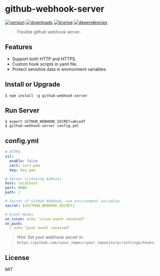 # github-webhook-server

[![version](https://img.shields.io/npm/v/github-webhook-server.svg)](https://www.npmjs.com/package/github-webhook-server)
[![downloads](https://img.shields.io/npm/dt/github-webhook-server.svg)](https://www.npmjs.com/package/github-webhook-server)
[![license](https://img.shields.io/npm/l/github-webhook-server.svg)](https://github.com/micooz/github-webhook-server/blob/master/LICENSE)
[![dependencies](https://img.shields.io/david/micooz/github-webhook-server.svg)](https://www.npmjs.com/package/github-webhook-server)

> Flexible github webhook server.

## Features

* Support both HTTP and HTTPS.
* Custom hook scripts in yaml file.
* Protect sensitive data in environment variables.

## Install or Upgrade

```
$ npm install -g github-webhook-server
```

## Run Server

```
$ export GITHUB_WEBHOOK_SECRET=abcedf
$ github-webhook-server config.yml
```

## config.yml

```yaml
# HTTPS
ssl:
  enable: false
  cert: cert.pem
  key: key.pem

# Server Listening Address
host: localhost
port: 8080
path: /

# Secret of GitHub WebHook, use environment variables
secret: ${GITHUB_WEBHOOK_SECRET}

# Event Hooks
on_issue: echo "issue event received"
on_push:
  - echo "push event received"
```

> Hint: Set your webhook secret in: `https://github.com/<your_name>/<your_repository>/settings/hooks`.

## License

MIT
